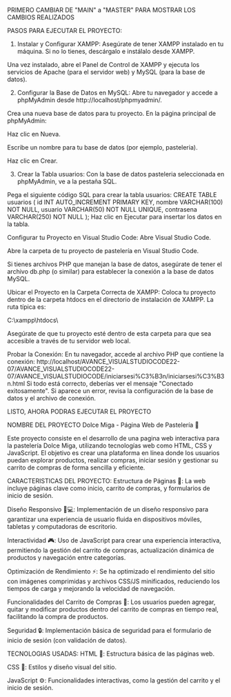 PRIMERO CAMBIAR DE "MAIN" a "MASTER" PARA MOSTRAR LOS CAMBIOS REALIZADOS

PASOS PARA EJECUTAR EL PROYECTO:
1. Instalar y Configurar XAMPP:
Asegúrate de tener XAMPP instalado en tu máquina. Si no lo tienes, descárgalo e instálalo desde XAMPP.

Una vez instalado, abre el Panel de Control de XAMPP y ejecuta los servicios de Apache (para el servidor web) y MySQL (para la base de datos).

2. Configurar la Base de Datos en MySQL:
Abre tu navegador y accede a phpMyAdmin desde http://localhost/phpmyadmin/.

Crea una nueva base de datos para tu proyecto. En la página principal de phpMyAdmin:

Haz clic en Nueva.

Escribe un nombre para tu base de datos (por ejemplo, pasteleria).

Haz clic en Crear.

3. Crear la Tabla usuarios:
Con la base de datos pasteleria seleccionada en phpMyAdmin, ve a la pestaña SQL.

Pega el siguiente código SQL para crear la tabla usuarios:
CREATE TABLE usuarios (
  id INT AUTO_INCREMENT PRIMARY KEY,
  nombre VARCHAR(100) NOT NULL,
  usuario VARCHAR(50) NOT NULL UNIQUE,
  contrasena VARCHAR(250) NOT NULL
);
Haz clic en Ejecutar para insertar los datos en la tabla.

Configurar tu Proyecto en Visual Studio Code:
Abre Visual Studio Code.

Abre la carpeta de tu proyecto de pastelería en Visual Studio Code.

Si tienes archivos PHP que manejan la base de datos, asegúrate de tener el archivo db.php (o similar) para establecer la conexión a la base de datos MySQL.

Ubicar el Proyecto en la Carpeta Correcta de XAMPP:
Coloca tu proyecto dentro de la carpeta htdocs en el directorio de instalación de XAMPP. La ruta típica es:

C:\xampp\htdocs\

Asegúrate de que tu proyecto esté dentro de esta carpeta para que sea accesible a través de tu servidor web local.

Probar la Conexión:
En tu navegador, accede al archivo PHP que contiene la conexión:
http://localhost/AVANCE_VISUALSTUDIOCODE22-07/AVANCE_VISUALSTUDIOCODE22-07/AVANCE_VISUALSTUDIOCODE/iniciarsesi%C3%B3n/iniciarsesi%C3%B3n.html
Si todo está correcto, deberías ver el mensaje "Conectado exitosamente". Si aparece un error, revisa la configuración de la base de datos y el archivo de conexión.

LISTO, AHORA PODRAS EJECUTAR EL PROYECTO

NOMBRE DEL PROYECTO Dolce Miga - Página Web de Pastelería 🍰

Este proyecto consiste en el desarrollo de una pagina web interactiva
para la pastelería Dolce Miga, utilizando tecnologías web como HTML, CSS y JavaScript.
El objetivo es crear una plataforma en línea donde los usuarios puedan explorar productos,
realizar compras, iniciar sesión y gestionar su carrito de compras de forma sencilla y eficiente.

CARACTERISTICAS DEL PROYECTO:
Estructura de Páginas 📄: La web incluye páginas clave como inicio, carrito de compras, y formularios de inicio de sesión.

Diseño Responsivo 📱💻: Implementación de un diseño responsivo para garantizar una 
experiencia de usuario fluida en dispositivos móviles, tabletas y computadoras de escritorio.

Interactividad 🎮: Uso de JavaScript para crear una experiencia interactiva, 
permitiendo la gestión del carrito de compras, actualización dinámica de productos y 
navegación entre categorías.

Optimización de Rendimiento ⚡: Se ha optimizado el rendimiento del sitio con imágenes comprimidas 
y archivos CSS/JS minificados, reduciendo los tiempos de carga y mejorando la velocidad de navegación.

Funcionalidades del Carrito de Compras 🛒: Los usuarios pueden agregar, quitar y modificar productos 
dentro del carrito de compras en tiempo real, facilitando la compra de productos.

Seguridad 🔒: Implementación básica de seguridad para el formulario de inicio de sesión (con validación de datos).

TECNOLOGIAS USADAS:
HTML 📑: Estructura básica de las páginas web.

CSS 🎨: Estilos y diseño visual del sitio.

JavaScript ⚙️: Funcionalidades interactivas, como la gestión del carrito y el inicio de sesión.


